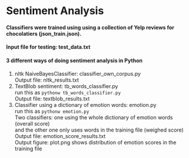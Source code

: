 # Sentiment Analysis

#### Classifiers were trained using using a collection of Yelp reviews for chocolatiers (json_train.json).
#### Input file for testing: test_data.txt
#### 3 different ways of doing sentiment analysis in Python
1. nltk NaiveBayesClassifier: classifier_own_corpus.py  
  Output file: nltk_results.txt 
2. TextBlob sentiment: tb_words_classifier.py  
  run this as `pythonw tb_words_classifier.py`    
  Output file: textblob_results.txt  
3. Classifier using a dictionary of emotion words: emotion.py  
  run this as `pythonw emotion.py`  
  Two classifiers: one using the whole dictionary of emotion words (overall score)  
  and the other one only uses words in the training file (weighed score)  
  Output file: emotion_score_results.txt  
  Output figure: plot.png shows distribution of emotion scores in the training file  
  
 
   


